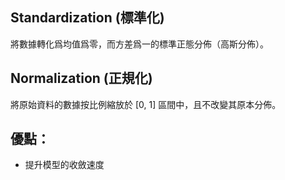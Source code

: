 ## Standardization (標準化)    
將數據轉化爲均值爲零，而方差爲一的標準正態分佈（高斯分佈）。

## Normalization (正規化)    
將原始資料的數據按比例縮放於 [0, 1] 區間中，且不改變其原本分佈。


## 優點：
* 提升模型的收斂速度
